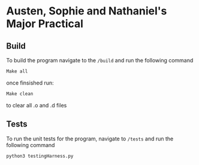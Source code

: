 # Austen, Sophie and Nathaniel's Major Practical

## Build
To build the program navigate to the `/build` and run the following command

```Bash
Make all
```

once finsished run:

```bash
Make clean
```

to clear all .o and .d files

## Tests
To run the unit tests for the program, navigate to `/tests` and run the following command

```Bash
python3 testingHarness.py
```
